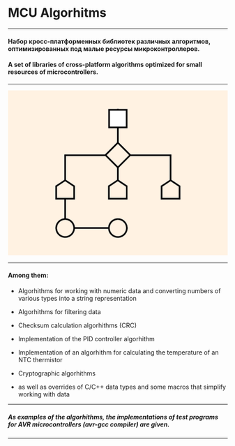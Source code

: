 


# MCU Algorhitms
___

#### Набор кросс-платформенных библиотек различных алгоритмов, оптимизированных под малые ресурсы микроконтроллеров.

#### A set of libraries of cross-platform algorithms optimized for small resources of microcontrollers.

___

<img src="/resources/logo.jpg" alt="Algorithm logo"/>

___

#### Among them:

- Algorhithms for working with numeric data and converting numbers of various types into a string representation

- Algorhithms for filtering data

- Checksum calculation algorhithms (CRC)

- Implementation of the PID controller algorhithm

- Implementation of an algorhithm for calculating the temperature of an NTC thermistor

- Cryptographic algorhithms

- as well as overrides of C/C++ data types and some macros that simplify working with data
___
##### As examples of the algorhithms, the implementations of test programs for AVR microcontrollers (avr-gcc compiler) are given.

___
